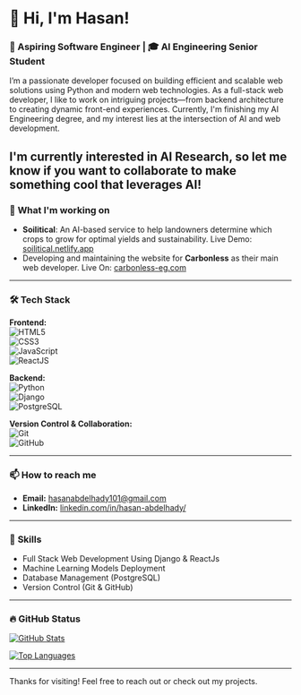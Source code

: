 # 👋 Hi, I'm Hasan!

### 🚀 Aspiring Software Engineer | 🎓 AI Engineering Senior Student

I’m a passionate developer focused on building efficient and scalable web solutions using Python and modern web technologies. As a full-stack web developer, I like to work on intriguing projects—from backend architecture to creating dynamic front-end experiences. Currently, I'm finishing my AI Engineering degree, and my interest lies at the intersection of AI and web development.

I'm currently interested in AI Research, so let me know if you want to collaborate to make something cool that leverages AI!
---

### 🌱 **What I'm working on**
- **Soilitical**: An AI-based service to help landowners determine which crops to grow for optimal yields and sustainability. Live Demo: [soilitical.netlify.app](https://soilitical.netlify.app/)
- Developing and maintaining the website for **Carbonless** as their main web developer. Live On: [carbonless-eg.com](https://carbonless-eg.com/)

---

### 🛠️ **Tech Stack**

**Frontend:**  
![HTML5](https://img.shields.io/badge/-HTML5-E34F26?style=flat&logo=html5&logoColor=white)  
![CSS3](https://img.shields.io/badge/-CSS3-1572B6?style=flat&logo=css3&logoColor=white)  
![JavaScript](https://img.shields.io/badge/-JavaScript-F7DF1E?style=flat&logo=javascript&logoColor=black)  
![ReactJS](https://img.shields.io/badge/-ReactJS-61DAFB?style=flat&logo=react&logoColor=black)

**Backend:**  
![Python](https://img.shields.io/badge/-Python-3776AB?style=flat&logo=python&logoColor=white)  
![Django](https://img.shields.io/badge/-Django-092E20?style=flat&logo=django&logoColor=white)  
![PostgreSQL](https://img.shields.io/badge/-PostgreSQL-4169E1?style=flat&logo=postgresql&logoColor=white)

**Version Control & Collaboration:**  
![Git](https://img.shields.io/badge/-Git-F05032?style=flat&logo=git&logoColor=white)  
![GitHub](https://img.shields.io/badge/-GitHub-181717?style=flat&logo=github&logoColor=white)

---

### 📫 **How to reach me**
- **Email:** hasanabdelhady101@gmail.com
- **LinkedIn:** [linkedin.com/in/hasan-abdelhady/](https://www.linkedin.com/in/hasan-abdelhady/)

---

### 🎯 **Skills**
- Full Stack Web Development Using Django & ReactJs
- Machine Learning Models Deployment
- Database Management (PostgreSQL)
- Version Control (Git & GitHub)

---

### 🔥 **GitHub Status**

[![GitHub Stats](https://github-readme-stats.vercel.app/api?username=HasanAbdelhady&show_icons=true&hide_border=true)](https://github.com/HasanAbdelhady)


[![Top Languages](https://github-readme-stats.vercel.app/api/top-langs/?username=HasanAbdelhady&layout=compact&hide_border=true)](https://github.com/HasanAbdelhady)

---

Thanks for visiting! Feel free to reach out or check out my projects.
